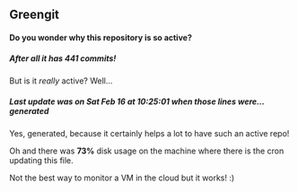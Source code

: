 ## Greengit

#### Do you wonder why this repository is so active?

##### After all it has 441 commits!

But is it *really* active? Well...

##### Last update was on Sat Feb 16 at 10:25:01 when those lines were... generated

Yes, generated, because it certainly helps a lot to have such an active repo!

Oh and there was **73%** disk usage on the machine
where there is the cron updating this file.

Not the best way to monitor a VM in the cloud but it works! :)
